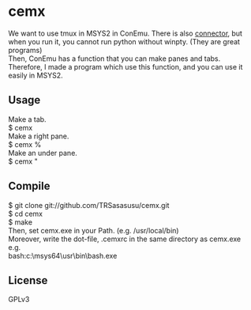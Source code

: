 # cemx
We want to use tmux in MSYS2 in ConEmu. There is also [connector](https://conemu.github.io/en/CygwinMsysConnector.html), but when you run it, you cannot run python without winpty. (They are great programs)  
Then, ConEmu has a function that you can make panes and tabs.  
Therefore, I made a program which use this function, and you can use it easily in MSYS2.
## Usage
Make a tab.  
$ cemx  
Make a right pane.  
$ cemx %  
Make an under pane.  
$ cemx "  
## Compile
$ git clone git://github.com/TRSasasusu/cemx.git  
$ cd cemx  
$ make  
Then, set cemx.exe in your Path. (e.g. /usr/local/bin)  
Moreover, write the dot-file, .cemxrc in the same directory as cemx.exe  
e.g.  
bash:c:\msys64\usr\bin\bash.exe
## License
GPLv3
